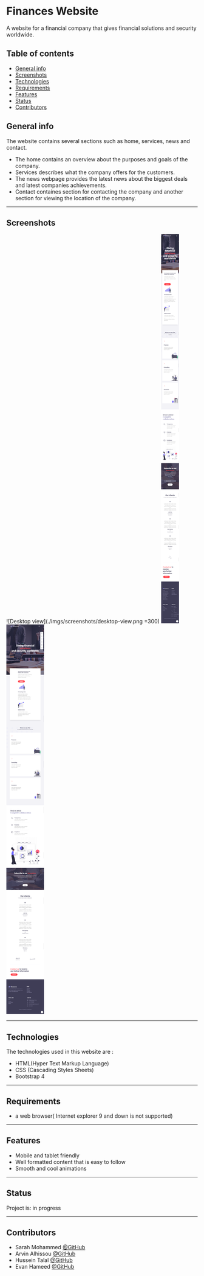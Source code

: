 # Finances Website

 A website for a financial company that gives financial solutions and security worldwide.



 ## Table of contents
* [General info](#general-info)
* [Screenshots](#screenshots)
* [Technologies](#technologies)
* [Requirements](#requirements)
* [Features](#features)
* [Status](#status)
* [Contributors](#contributors)


## General info 

The website contains several sections such as home, services, news and contact.
* The home contains an overview about the purposes and goals of the company.
* Services describes what the company offers for the customers.
* The news webpage provides the latest news about the biggest deals and latest companies achievements.
* Contact containes section for contacting the company and another section for viewing the location of the company.

---

## Screenshots 

![Desktop view](./imgs/screenshots/desktop-view.png =300)
![Tablet view](./imgs/screenshots/mobile-view.png)
![Mobile view](./imgs/screenshots/tablet-view.png)


---

## Technologies 

The technologies used in this website are :

* HTML(Hyper Text Markup Language)
* CSS (Cascading Styles Sheets)
* Bootstrap 4

---

## Requirements 

* a web browser( Internet explorer 9 and down is not supported)

---

## Features 

* Mobile and tablet friendly
* Well formatted content that is easy to follow
* Smooth and cool animations

--- 

## Status

Project is: in progress

---

## Contributors 

- Sarah Mohammed [@GitHub](https://github.com/sara-mohammed96)
- Arvin Alhissou [@GitHub](https://www.flynerd.pl/)
- Hussein Talal [@GitHub](https://github.com/husseinTalal2)
- Evan Hameed [@GitHub](https://github.com/evanhameed99)
